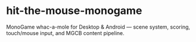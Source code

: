 # hit-the-mouse-monogame
MonoGame whac-a-mole for Desktop &amp; Android — scene system, scoring, touch/mouse input, and MGCB content pipeline.
